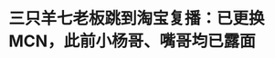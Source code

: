<!DOCTYPE html>
<html lang="zh-CN">

<head>
    
<title>三只羊七老板跳到淘宝复播：已更换MCN，此前小杨哥、嘴哥均已露面_腾讯新闻</title>
<meta name="keywords" content="疯狂小杨哥,七老板,嘴哥,新文娱,淘宝,mcn,淘宝直播,快手,三言">
<meta name="description" content="文/三言Pro三言Pro发现，沉寂许久的三只羊旗下女主播七老板今日开启复播，但直播平台是在淘宝直播，依然带货美妆产品。经过这么长时间的休整，七老板有了些变化，头发扎了起来，戴了大耳环，也变白了。值得注意的是，七老板淘宝直播账号的MCN是“明澄网络”。海南明澄网络科技有限公司法定代表人是徐小东，成立于2024年12月...">
<meta name="author" content="腾讯网">
<meta name="copyright" content="Copyright 1998 - 2025 Tencent. All Rights Reserved">
<meta property="og:type" content="news" />

<meta property="og:title" content="三只羊七老板跳到淘宝复播：已更换MCN，此前小杨哥、嘴哥均已露面_腾讯新闻" />
<meta property="og:description" content="文/三言Pro三言Pro发现，沉寂许久的三只羊旗下女主播七老板今日开启复播，但直播平台是在淘宝直播，依然带货美妆产品。经过这么长时间的休整，七老板有了些变化，头发扎了起来，戴了大耳环，也变白了。值得注意的是，七老板淘宝直播账号的MCN是“明澄网络”。海南明澄网络科技有限公司法定代表人是徐小东，成立于2024年12月..." />
<meta property="og:url" content="https://news.qq.com/rain/a/20250514A06YUG00" />
<meta property="og:image" content="https://inews.gtimg.com/news_ls/O3cobyO9hGGZObtYE9-5gy7goYZjUO0iKS8qXWpi5x000AA_640330/0" />
<meta property="article:author" content="三言科技" />
<meta property="article:published_time" content="2025-05-14 17:15:09" />
<meta property="category" content="social" />

<meta name="baidu-site-verification" content="jJeIJ5X7pP" />
    <meta charset="utf-8" />
<meta http-equiv="X-UA-Compatible" content="IE=Edge" />
<meta name="viewport" content="width=device-width, initial-scale=1, shrink-to-fit=no" />
<link rel="dns-prefetch" href="mat1.gtimg.com">
<link rel="dns-prefetch" href="i.news.qq.com">
<link rel="shortcut icon" href="https://mat1.gtimg.com/qqcdn/qqindex2021/favicon.ico">
<script nomodule="true" src="https://mat1.gtimg.com/qqcdn/qqindex2021/common-static/20240515201444/core3-37-1.min.js"></script>
<script>
  try {
    if (!window.IntersectionObserver) {
      var observerScript = document.createElement('script');
      observerScript.src = "https://mat1.gtimg.com/qqcdn/qqindex2021/common-static/20241024141058/intersection-observer-polyfill.js";
      document.head.appendChild(observerScript);
    }
  } catch (error) {}
</script>

<script>
  try {
    if (!Element.prototype.scrollTo) {
      var scrollScript = document.createElement('script');
      scrollScript.src = "https://mat1.gtimg.com/qqcdn/qqindex2021/common-static/20241025153001/scroll-behavior-polyfill.js";
      document.head.appendChild(scrollScript);
    }
  } catch (error) {}
</script>
<script>
  try {
    if ('scrollRestoration' in window.history) {
      window.history.scrollRestoration = 'manual';
    }
    window.isPcClient = Boolean(window.electron) && (
      window.navigator.userAgent.indexOf('pc-client') > 0 ||
      window.navigator.userAgent.indexOf('TencentNews') > 0
    );
  } catch {}
</script>
<script>
  try {
    if (window.isPcClient) {
      var bodyStyle = document.createElement('style');
      bodyStyle.innerText = 'body{ zoom: 0.95 }';
      document.head.appendChild(bodyStyle);
    }
  } catch {}
</script>
<script>
  window.DATA = {"url":"https://view.inews.qq.com/a/20250514A06YUG00","article_id":"20250514A06YUG00","article_type":"0","title":"三只羊七老板跳到淘宝复播：已更换MCN，此前小杨哥、嘴哥均已露面","desc":"文/三言Pro三言Pro发现，沉寂许久的三只羊旗下女主播七老板今日开启复播，但直播平台是在淘宝直播，依然带货美妆产品。经过这么长时间的休整，七老板有了些变化，头发扎了起来，戴了大耳环，也变白了。值得注意的是，七老板淘宝直播账号的MCN是“明澄网络”。海南明澄网络科技有限公司法定代表人是徐小东，成立于2024年12月...","iNewsRecommendLevel":1,"abstract":"文/三言Pro三言Pro发现，沉寂许久的三只羊旗下女主播七老板今日开启复播，但直播平台是在淘宝直播，依然带货美妆产品。经过这么长时间的休整，七老板有了些变化，头发扎了起来，戴了大耳环，也变白了。值得注意的是，七老板淘宝直播账号的MCN是“明澄网络”。海南明澄网络科技有限公司法定代表人是徐小东，成立于2024年12月...","catalog1":"social","ad_channel_sign":"news","introduction":"","media":"三言科技","media_id":"6839743","pubtime":"2025-05-14 17:15:09","comment_id":"8411797789","political":0,"cmsId":"20250514A06YUG00","cms_id":"20250514A06YUG00","closeAllAd":0,"closeAllFavorite":false,"originContent":{"directory":{"ai_list":null,"enable":2,"list":null},"text":"\u003cdiv class=\"rich_media_content\"\u003e\u003c!--NO_AD_ERROR_2--\u003e\u003cp\u003e文/三言Pro\u003c/p\u003e\u003cp\u003e\u003c/p\u003e\u003csection\u003e三言Pro发现，沉寂许久的三只羊旗下女主播七老板今日开启复播，但直播平台是在淘宝直播，依然带货美妆产品。\u003c/section\u003e\u003csection nodeleaf=\"\"\u003e\u003c!--IMG_0--\u003e\u003c/section\u003e\u003csection nodeleaf=\"\"\u003e\u003c!--IMG_1--\u003e\u003c/section\u003e\u003csection\u003e经过这么长时间的休整，七老板有了些变化，头发扎了起来，戴了大耳环，也变白了。\u003c/section\u003e\u003csection nodeleaf=\"\"\u003e\u003c!--IMG_2--\u003e\u003c/section\u003e\u003csection\u003e值得注意的是，七老板淘宝直播账号的MCN是“明澄网络”。海南明澄网络科技有限公司法定代表人是徐小东，成立于2024年12月3日，注册资金200万元。\u003c!--NO_AD_0--\u003e\u003c!--EOP_0--\u003e\u003c/section\u003e\u003c!--PARAGRAPH_0--\u003e\u003csection\u003e今天下午其直播观看6.8万人次，带货产品依然包括其之前在抖音主要带货的品牌。\u003c/section\u003e\u003csection\u003e三言Pro观看回放发现，七老板出场后，打招呼方式依然是喊“兄弟们”。该账号从4月6日开始试播，到今天七老板正式开播。\u003cbr style=\"-webkit-tap-highlight-color: transparent; outline: 0px\"/\u003e\u003c/section\u003e\u003csection\u003e七老板表示，研究了淘宝的福利政策很好，那边（抖音）过几天会开播。\u003c/section\u003e\u003csection\u003e\u003cstrong\u003e曾被称营销鬼才\u003c/strong\u003e\u003c/section\u003e\u003csection\u003e去年9月份小杨哥风波期间，作为三只羊旗下主播，\u003c!--SECURE_LINK_BEGIN_0--\u003e七老板\u003c!--SECURE_LINK_END_0--\u003e也被卷了进来，当时也选择停播。她最后一次直播是去年9月15日。\u003c/section\u003e\u003cp\u003e\u003c/p\u003e\u003cp data-pm-slice=\"0 0 []\"\u003e当时有媒体报道称，三只羊公司的原众小二（授权剪辑师）爆料称，七老板与“米加”品牌相关负责人谈判带货面膜事宜时涉嫌数据造假，欺诈消费者。\u003c!--NO_AD_1--\u003e\u003c!--EOP_1--\u003e\u003c/p\u003e\u003c!--PARAGRAPH_1--\u003e\u003cp\u003e“价格定高高的，拉个逼格在那，能卖一单是一单，卖一单等于平常卖十单。”七老板在视频里说。“找个高销量的链接做138（一盒），然后七姐截个图（带货时给消费者展示）”，“米加”负责人回应称。\u003c!--NO_AD_2--\u003e\u003c!--EOP_2--\u003e\u003c/p\u003e\u003c!--PARAGRAPH_2--\u003e\u003cp\u003e而在实际的直播带货过程中，七老板确实按商议的策略执行，给消费者晒提价之后的截图，引诱消费者下单。\u003c/p\u003e\u003cp\u003e视频中，“米加”负责人赞赏七老板为营销鬼才。\u003c/p\u003e\u003cp data-pm-slice=\"0 0 []\"\u003e对于是否有虚构历史销量的行为，品牌方负责人回应称，造假销量传闻不属实。相关监管局工作人员表示，已提交给执法人员进行核实调查。\u003c/p\u003e\u003cp\u003e\u003c/p\u003e\u003csection nodeleaf=\"\"\u003e\u003c!--IMG_3--\u003e\u003c/section\u003e\u003csection\u003e去年12月，三言发现当时拥有700多万粉丝的七老板，账号已经取消了三只羊的MCN认证。如今，七老板的抖音号粉丝为666万。\u003c/section\u003e\u003csection\u003e天眼查App显示，\u003c!--SECURE_LINK_BEGIN_1--\u003e合肥三只羊网络科技有限公司\u003c!--SECURE_LINK_END_1--\u003e已成功注册多枚“七老板”商标，国际分类涉及纽扣拉链、食品、社会服务等。\u003c/section\u003e\u003csection\u003e\u003cstrong\u003e小杨哥、嘴哥等均已露面\u003c/strong\u003e\u003c/section\u003e\u003cp\u003e\u003c/p\u003e\u003cp data-pm-slice=\"0 0 []\"\u003e5月3日，是知名导演\u003c!--SECURE_LINK_BEGIN_2--\u003e王晶\u003c!--SECURE_LINK_END_2--\u003e70岁生日。在生日会上，久未露面的\u003c!--SECURE_LINK_BEGIN_3--\u003e疯狂小杨哥\u003c!--SECURE_LINK_END_3--\u003e现身。\u003c/p\u003e\u003cp\u003e\u003c/p\u003e\u003csection nodeleaf=\"\"\u003e\u003c!--IMG_4--\u003e\u003c/section\u003e\u003csection data-pm-slice=\"0 0 []\"\u003e王晶在5月3日晚发布了现场视频，IP在广东。在切蛋糕环节，王晶特意将小杨哥拉到身旁。只见小杨哥挠了挠鼻子，抿着嘴来到王晶旁边，有些不好意思。\u003c!--NO_AD_3--\u003e\u003c!--EOP_3--\u003e\u003c/section\u003e\u003c!--PARAGRAPH_3--\u003e\u003csection data-pm-slice=\"0 0 []\"\u003e8个月没公开露面的小杨哥身着某品牌运动服，显得有点“精瘦”，在合影时也抿嘴、乖乖站立。\u003c/section\u003e\u003csection nodeleaf=\"\"\u003e\u003c!--IMG_5--\u003e\u003c/section\u003e\u003csection data-pm-slice=\"0 0 []\"\u003e近日，小杨哥徒弟嘴哥也偷偷现身小杨臻选直播间，帽子拉低遮脸，粉丝弹幕刷屏喊“嘴哥回来了”，想知道他啥时候敢露脸。小杨哥另一个女徒弟乔妹前几天也露面进行了直播。\u003c!--NO_AD_4--\u003e\u003c!--EOP_4--\u003e\u003c/section\u003e\u003c!--PARAGRAPH_4--\u003e\u003csection data-pm-slice=\"0 0 []\"\u003e以上信息来看，三只羊的主播们快复出了，也许是以三只羊主播的名义，也许是独立身份、更换MCN的名义。\u003c/section\u003e\u003cp\u003e\u003c/p\u003e\u003cstyle\u003e.rich_media_content{--news-tabel-th-night-color: #444444;--news-font-day-color: #333;--news-font-night-color: #d9d9d9;--news-bottom-distance: 22px}.rich_media_content p:not([data-exeditor-arbitrary-box=image-box]){letter-spacing:.5px;line-height:30px;margin-bottom:var(--news-bottom-distance);word-wrap:break-word}.rich_media_content{color:var(--news-font-day-color);font-size:18px}@media(prefers-color-scheme:dark){body:not([data-weui-theme=light]):not([dark-mode-disable=true]) .rich_media_content p:not([data-exeditor-arbitrary-box=image-box]){letter-spacing:.5px;line-height:30px;margin-bottom:var(--news-bottom-distance);word-wrap:break-word}body:not([data-weui-theme=light]):not([dark-mode-disable=true]) .rich_media_content{color:var(--news-font-night-color)}}.data_color_scheme_dark .rich_media_content p:not([data-exeditor-arbitrary-box=image-box]){letter-spacing:.5px;line-height:30px;margin-bottom:var(--news-bottom-distance);word-wrap:break-word}.data_color_scheme_dark .rich_media_content{color:var(--news-font-night-color)}.data_color_scheme_dark .rich_media_content{font-size:18px}.rich_media_content p[data-exeditor-arbitrary-box=image-box]{margin-bottom:11px}.rich_media_content\u003ediv:not(.qnt-video),.rich_media_content\u003esection{margin-bottom:var(--news-bottom-distance)}.rich_media_content hr{margin-bottom:var(--news-bottom-distance)}.rich_media_content .link_list{margin:0;margin-top:20px;min-height:0!important}.rich_media_content blockquote{background:#f9f9f9;border-left:6px solid #ccc;margin:1.5em 10px;padding:.5em 10px}.rich_media_content blockquote p{margin-bottom:0!important}.data_color_scheme_dark .rich_media_content blockquote{background:#323232}@media(prefers-color-scheme:dark){body:not([data-weui-theme=light]):not([dark-mode-disable=true]) .rich_media_content blockquote{background:#323232}}.rich_media_content ol[data-ex-list]{--ol-start: 1;--ol-list-style-type: decimal;list-style-type:none;counter-reset:olCounter calc(var(--ol-start,1) - 1);position:relative}.rich_media_content ol[data-ex-list]\u003eli\u003e:first-child::before{content:counter(olCounter,var(--ol-list-style-type)) '. ';counter-increment:olCounter;font-variant-numeric:tabular-nums;display:inline-block}.rich_media_content ul[data-ex-list]{--ul-list-style-type: circle;list-style-type:none;position:relative}.rich_media_content ul[data-ex-list].nonUnicode-list-style-type\u003eli\u003e:first-child::before{content:var(--ul-list-style-type) ' ';font-variant-numeric:tabular-nums;display:inline-block;transform:scale(0.5)}.rich_media_content ul[data-ex-list].unicode-list-style-type\u003eli\u003e:first-child::before{content:var(--ul-list-style-type) ' ';font-variant-numeric:tabular-nums;display:inline-block;transform:scale(0.8)}.rich_media_content ol:not([data-ex-list]){padding-left:revert}.rich_media_content ul:not([data-ex-list]){padding-left:revert}.rich_media_content table{display:table;border-collapse:collapse;margin-bottom:var(--news-bottom-distance)}.rich_media_content table th,.rich_media_content table td{word-wrap:break-word;border:1px solid #ddd;white-space:nowrap;padding:2px 5px}.rich_media_content table th{font-weight:700;background-color:#f0f0f0;text-align:left}.rich_media_content table p{margin-bottom:0!important}.data_color_scheme_dark .rich_media_content table th{background:var(--news-tabel-th-night-color)}@media(prefers-color-scheme:dark){body:not([data-weui-theme=light]):not([dark-mode-disable=true]) .rich_media_content table th{background:var(--news-tabel-th-night-color)}}.rich_media_content .qqnews_image_desc,.rich_media_content p[type=om-image-desc]{line-height:20px!important;text-align:center!important;font-size:14px!important;color:#666!important}.rich_media_content div[data-exeditor-arbitrary-box=wrap]:not([data-exeditor-arbitrary-box-special-style]){max-width:100%}.rich_media_content .qqnews-content{--wmfont: 0;--wmcolor: transparent;font-size:var(--wmfont);color:var(--wmcolor);line-height:var(--wmfont)!important;margin-bottom:var(--wmfont)!important}.rich_media_content .qqnews_sign_emphasis{background:#f7f7f7}.rich_media_content .qqnews_sign_emphasis ol{word-wrap:break-word;border:none;color:#5c5c5c;line-height:28px;list-style:none;margin:14px 0 6px;padding:16px 15px 4px}.rich_media_content .qqnews_sign_emphasis p{margin-bottom:12px!important}.rich_media_content .qqnews_sign_emphasis ol\u003eli\u003ep{padding-left:30px}.rich_media_content .qqnews_sign_emphasis ol\u003eli{list-style:none}.rich_media_content .qqnews_sign_emphasis ol\u003eli\u003ep:first-child::before{margin-left:-30px;content:counter(olCounter,decimal) ''!important;counter-increment:olCounter!important;font-variant-numeric:tabular-nums!important;background:#37f;border-radius:2px;color:#fff;font-size:15px;font-style:normal;text-align:center;line-height:18px;width:18px;height:18px;margin-right:12px;position:relative;top:-1px}.data_color_scheme_dark .rich_media_content .qqnews_sign_emphasis{background:#262626}.data_color_scheme_dark .rich_media_content .qqnews_sign_emphasis ol\u003eli\u003ep{color:#a9a9a9}@media(prefers-color-scheme:dark){body:not([data-weui-theme=light]):not([dark-mode-disable=true]) .rich_media_content .qqnews_sign_emphasis{background:#262626}body:not([data-weui-theme=light]):not([dark-mode-disable=true]) .rich_media_content .qqnews_sign_emphasis ol\u003eli\u003ep{color:#a9a9a9}}.rich_media_content h1,.rich_media_content h2,.rich_media_content h3,.rich_media_content h4,.rich_media_content h5,.rich_media_content h6{margin-bottom:var(--news-bottom-distance);font-weight:700}.rich_media_content h1{font-size:20px}.rich_media_content h2,.rich_media_content h3{font-size:19px}.rich_media_content h4,.rich_media_content h5,.rich_media_content h6{font-size:18px}.rich_media_content li:empty{display:none}.rich_media_content ul,.rich_media_content ol{margin-bottom:var(--news-bottom-distance)}.rich_media_content div\u003ep:only-child{margin-bottom:0!important}.rich_media_content .cms-cke-widget-title-wrap p{margin-bottom:0!important}\u003c/style\u003e\u003c/div\u003e","version":"v2"},"originAttribute":{"IMG_0":{"bigOrigUrl":"https://inews.gtimg.com/om_bt/O1Lqp5pj-ccUzZ-Yd9lPSljjAmYDJ4H-_J-kevULBishwAA/0","compressUrl":"https://inews.gtimg.com/om_bt/O1Lqp5pj-ccUzZ-Yd9lPSljjAmYDJ4H-_J-kevULBishwAA/641","desc":"","fullPic":"1","height":694,"imgurl0":"https://inews.gtimg.com/om_bt/O1Lqp5pj-ccUzZ-Yd9lPSljjAmYDJ4H-_J-kevULBishwAA/0","imgurl1000":"https://inews.gtimg.com/om_bt/O1Lqp5pj-ccUzZ-Yd9lPSljjAmYDJ4H-_J-kevULBishwAA/1000","islong":0,"origUrl":"https://inews.gtimg.com/om_bt/O1Lqp5pj-ccUzZ-Yd9lPSljjAmYDJ4H-_J-kevULBishwAA/641","size":453,"style":"-webkit-tap-highlight-color: transparent; outline: 0px; vertical-align: bottom; visibility: visible; width: 645px","thumb":"https://inews.gtimg.com/om_bt/O1Lqp5pj-ccUzZ-Yd9lPSljjAmYDJ4H-_J-kevULBishwAA_181x181s/0","url":"https://inews.gtimg.com/om_bt/O1Lqp5pj-ccUzZ-Yd9lPSljjAmYDJ4H-_J-kevULBishwAA/641","width":641},"IMG_1":{"bigOrigUrl":"https://inews.gtimg.com/om_bt/OnBnijHK2q48zI-e7DauBQ0ABXEz7KWq821b9jgtZqMzEAA/0","compressUrl":"https://inews.gtimg.com/om_bt/OnBnijHK2q48zI-e7DauBQ0ABXEz7KWq821b9jgtZqMzEAA/641","desc":"","fullPic":"1","height":708,"imgurl0":"https://inews.gtimg.com/om_bt/OnBnijHK2q48zI-e7DauBQ0ABXEz7KWq821b9jgtZqMzEAA/0","imgurl1000":"https://inews.gtimg.com/om_bt/OnBnijHK2q48zI-e7DauBQ0ABXEz7KWq821b9jgtZqMzEAA/1000","islong":0,"origUrl":"https://inews.gtimg.com/om_bt/OnBnijHK2q48zI-e7DauBQ0ABXEz7KWq821b9jgtZqMzEAA/641","size":478,"style":"-webkit-tap-highlight-color: transparent; outline: 0px; vertical-align: bottom; visibility: visible; width: 645px","thumb":"https://inews.gtimg.com/om_bt/OnBnijHK2q48zI-e7DauBQ0ABXEz7KWq821b9jgtZqMzEAA_181x181s/0","url":"https://inews.gtimg.com/om_bt/OnBnijHK2q48zI-e7DauBQ0ABXEz7KWq821b9jgtZqMzEAA/641","width":641},"IMG_2":{"bigOrigUrl":"https://inews.gtimg.com/om_bt/OUGxlMrNph-QKRvHjbjX4tV5sAUZ2qmKA-cHfXZ6gR9JUAA/0","compressUrl":"https://inews.gtimg.com/om_bt/OUGxlMrNph-QKRvHjbjX4tV5sAUZ2qmKA-cHfXZ6gR9JUAA/641","desc":"","fullPic":"1","height":370,"imgurl0":"https://inews.gtimg.com/om_bt/OUGxlMrNph-QKRvHjbjX4tV5sAUZ2qmKA-cHfXZ6gR9JUAA/0","imgurl1000":"https://inews.gtimg.com/om_bt/OUGxlMrNph-QKRvHjbjX4tV5sAUZ2qmKA-cHfXZ6gR9JUAA/1000","islong":0,"origUrl":"https://inews.gtimg.com/om_bt/OUGxlMrNph-QKRvHjbjX4tV5sAUZ2qmKA-cHfXZ6gR9JUAA/641","size":288,"style":"-webkit-tap-highlight-color: transparent; outline: 0px; vertical-align: bottom; visibility: visible; width: 645px","thumb":"https://inews.gtimg.com/om_bt/OUGxlMrNph-QKRvHjbjX4tV5sAUZ2qmKA-cHfXZ6gR9JUAA_181x181s/0","url":"https://inews.gtimg.com/om_bt/OUGxlMrNph-QKRvHjbjX4tV5sAUZ2qmKA-cHfXZ6gR9JUAA/641","width":641},"IMG_3":{"bigOrigUrl":"https://inews.gtimg.com/om_bt/O_L6-zt7tKEdWRhnS51EepJ4v2mRX_3ZMWtonWaPdAKrcAA/0","compressUrl":"https://inews.gtimg.com/om_bt/O_L6-zt7tKEdWRhnS51EepJ4v2mRX_3ZMWtonWaPdAKrcAA/641","desc":"","fullPic":"1","height":1225,"imgurl0":"https://inews.gtimg.com/om_bt/O_L6-zt7tKEdWRhnS51EepJ4v2mRX_3ZMWtonWaPdAKrcAA/0","imgurl1000":"https://inews.gtimg.com/om_bt/O_L6-zt7tKEdWRhnS51EepJ4v2mRX_3ZMWtonWaPdAKrcAA/1000","islong":0,"origUrl":"https://inews.gtimg.com/om_bt/O_L6-zt7tKEdWRhnS51EepJ4v2mRX_3ZMWtonWaPdAKrcAA/1000","size":1102,"style":"-webkit-tap-highlight-color: transparent; outline: 0px; vertical-align: bottom; visibility: visible; width: 645px","thumb":"https://inews.gtimg.com/om_bt/O_L6-zt7tKEdWRhnS51EepJ4v2mRX_3ZMWtonWaPdAKrcAA_181x181s/0","url":"https://inews.gtimg.com/om_bt/O_L6-zt7tKEdWRhnS51EepJ4v2mRX_3ZMWtonWaPdAKrcAA/641","width":641},"IMG_4":{"bigOrigUrl":"https://inews.gtimg.com/om_bt/OpmGESVHtdRjn4RGNABAJv9LuvRCARrxG3VeF9Z-l-G5wAA/0","compressUrl":"https://inews.gtimg.com/om_bt/OpmGESVHtdRjn4RGNABAJv9LuvRCARrxG3VeF9Z-l-G5wAA/641","desc":"","fullPic":"1","height":459,"imgurl0":"https://inews.gtimg.com/om_bt/OpmGESVHtdRjn4RGNABAJv9LuvRCARrxG3VeF9Z-l-G5wAA/0","imgurl1000":"https://inews.gtimg.com/om_bt/OpmGESVHtdRjn4RGNABAJv9LuvRCARrxG3VeF9Z-l-G5wAA/1000","islong":0,"origUrl":"https://inews.gtimg.com/om_bt/OpmGESVHtdRjn4RGNABAJv9LuvRCARrxG3VeF9Z-l-G5wAA/641","size":154,"style":"-webkit-tap-highlight-color: transparent; outline: 0px; vertical-align: bottom; visibility: visible; width: 426px","thumb":"https://inews.gtimg.com/om_bt/OpmGESVHtdRjn4RGNABAJv9LuvRCARrxG3VeF9Z-l-G5wAA_181x181s/0","url":"https://inews.gtimg.com/om_bt/OpmGESVHtdRjn4RGNABAJv9LuvRCARrxG3VeF9Z-l-G5wAA/641","width":426},"IMG_5":{"bigOrigUrl":"https://inews.gtimg.com/om_bt/OL_mDOXhoONl4uS9pVOSRWp624_yDo7tQzPJyvgpdbdCUAA/0","compressUrl":"https://inews.gtimg.com/om_bt/OL_mDOXhoONl4uS9pVOSRWp624_yDo7tQzPJyvgpdbdCUAA/641","desc":"","fullPic":"1","height":599,"imgurl0":"https://inews.gtimg.com/om_bt/OL_mDOXhoONl4uS9pVOSRWp624_yDo7tQzPJyvgpdbdCUAA/0","imgurl1000":"https://inews.gtimg.com/om_bt/OL_mDOXhoONl4uS9pVOSRWp624_yDo7tQzPJyvgpdbdCUAA/1000","islong":0,"origUrl":"https://inews.gtimg.com/om_bt/OL_mDOXhoONl4uS9pVOSRWp624_yDo7tQzPJyvgpdbdCUAA/641","size":643,"style":"-webkit-tap-highlight-color: transparent; outline: 0px; vertical-align: bottom; visibility: visible; width: 645px","thumb":"https://inews.gtimg.com/om_bt/OL_mDOXhoONl4uS9pVOSRWp624_yDo7tQzPJyvgpdbdCUAA_181x181s/0","url":"https://inews.gtimg.com/om_bt/OL_mDOXhoONl4uS9pVOSRWp624_yDo7tQzPJyvgpdbdCUAA/641","width":641}},"selfDeclare":{},"userAddress":"天津","card":{"chlid":"6839743","chlname":"三言科技","desc":"聚焦新科技新未来，提供互联网等一手消息及深度分析，严肃又活泼。","icon":"http://inews.gtimg.com/newsapp_ls/0/15055478220_200200/0","msgEntry":1,"uin":"ecc501e021b247910697949e73bdbe06dd","update_frequency":"0","vip_desc":"三言财经官方账号","vip_icon_night":"http://inews.gtimg.com/newsapp_ls/0/14876049528/0","vip_place":"left","vip_type":"30013","vip_icon":"http://inews.gtimg.com/newsapp_ls/0/14876049251/0","vip_type_new":"30013","suid":"8QMZ3Xlc7oMcvjw=","liveInfo":{},"cpLevel":1},"interationCount":{"like":25,"collect":12,"share":14},"payment_info":{},"article_is_pay":false,"payment_column_info_v1":{"is_column_pay":false,"read_count_all":0},"tag_info_item":null,"contentWordsNum":943,"extraProperty":{"FeedbackDetailDisableInsert":0,"zanSkinType":""},"relateWelfare":{},"aiSwitch":true,"isOversize":false,"videoArr":[]};
</script>
<script>
  window.channelInfo = {"channelConfig":{"channelNav":[{"_auto_id":"1","active_alien_img":"","alien_img":"","channel_id":"news_news_home","is_local":"0","link":"https://www.qq.com","name_cn":"首页","name_en":"home"},{"_auto_id":"2","active_alien_img":"","alien_img":"","channel_id":"news_news_top","is_local":"0","link":"","name_cn":"要闻","name_en":"news"},{"_auto_id":"4","active_alien_img":"","alien_img":"","channel_id":"news_news_bj","is_local":"1","link":"","name_cn":"北京","name_en":"bj"},{"_auto_id":"5","active_alien_img":"","alien_img":"","channel_id":"news_news_finance","is_local":"0","link":"","name_cn":"财经","name_en":"finance"},{"_auto_id":"6","active_alien_img":"","alien_img":"","channel_id":"news_news_tech","is_local":"0","link":"","name_cn":"科技","name_en":"tech"},{"_auto_id":"7","active_alien_img":"","alien_img":"","channel_id":"tv","is_local":"0","link":"https://v.qq.com/channel/tv/?ptag=qqnews","name_cn":"电视剧","name_en":"tv"},{"_auto_id":"8","active_alien_img":"","alien_img":"","channel_id":"news_news_qa","is_local":"0","link":"","name_cn":"热问","name_en":"qa"},{"_auto_id":"9","active_alien_img":"","alien_img":"","channel_id":"news_news_ent","is_local":"0","link":"","name_cn":"娱乐","name_en":"ent"},{"_auto_id":"10","active_alien_img":"","alien_img":"","channel_id":"variety","is_local":"0","link":"https://v.qq.com/channel/variety/?ptag=qqnews","name_cn":"综艺","name_en":"variety"},{"_auto_id":"11","active_alien_img":"","alien_img":"","channel_id":"news_news_sports","is_local":"0","link":"","name_cn":"体育","name_en":"sports"},{"_auto_id":"13","active_alien_img":"","alien_img":"","channel_id":"news_news_nba","is_local":"0","link":"","name_cn":"NBA","name_en":"nba"},{"_auto_id":"14","active_alien_img":"","alien_img":"","channel_id":"news_news_world","is_local":"0","link":"","name_cn":"国际","name_en":"world"},{"_auto_id":"15","active_alien_img":"","alien_img":"","channel_id":"news_news_mil","is_local":"0","link":"","name_cn":"军事","name_en":"milite"},{"_auto_id":"16","active_alien_img":"","alien_img":"","channel_id":"news_news_auto","is_local":"0","link":"","name_cn":"汽车","name_en":"auto"},{"_auto_id":"17","active_alien_img":"","alien_img":"","channel_id":"news_news_house","is_local":"0","link":"","name_cn":"房产","name_en":"house"},{"_auto_id":"18","active_alien_img":"","alien_img":"","channel_id":"news_news_edu","is_local":"0","link":"","name_cn":"教育","name_en":"edu"},{"_auto_id":"19","active_alien_img":"","alien_img":"","channel_id":"news_news_antip","is_local":"0","link":"","name_cn":"健康","name_en":"health"},{"_auto_id":"20","active_alien_img":"","alien_img":"","channel_id":"news_news_video","is_local":"0","link":"","name_cn":"视频","name_en":"video"},{"_auto_id":"21","active_alien_img":"","alien_img":"","channel_id":"news_news_game","is_local":"0","link":"","name_cn":"游戏","name_en":"games"},{"_auto_id":"22","active_alien_img":"","alien_img":"","channel_id":"news_news_nchupin","is_local":"0","link":"","name_cn":"眼界","name_en":"chupin"},{"_auto_id":"24","active_alien_img":"","alien_img":"","channel_id":"news_news_football","is_local":"0","link":"","name_cn":"足球","name_en":"football"},{"_auto_id":"25","active_alien_img":"","alien_img":"","channel_id":"news_news_kepu","is_local":"0","link":"","name_cn":"科学","name_en":"kepu"},{"_auto_id":"26","active_alien_img":"","alien_img":"","channel_id":"news_news_digi","is_local":"0","link":"","name_cn":"数码","name_en":"digi"},{"_auto_id":"28","active_alien_img":"","alien_img":"","channel_id":"ymzx","is_local":"0","link":"https://gamer.qq.com/v2/cloudgame/game/96897?ichannel=txxwpc0Ftxxwpc1","name_cn":"元梦之星","name_en":"news_news_ymzx"},{"_auto_id":"31","active_alien_img":"","alien_img":"","channel_id":"movie","is_local":"0","link":"https://v.qq.com/channel/movie/?ptag=qqnews","name_cn":"电影","name_en":"movie"},{"_auto_id":"32","active_alien_img":"","alien_img":"","channel_id":"news_news_esport","is_local":"0","link":"","name_cn":"电竞","name_en":"esport"},{"_auto_id":"34","active_alien_img":"","alien_img":"","channel_id":"news_news_history","is_local":"0","link":"","name_cn":"历史","name_en":"history"},{"_auto_id":"35","active_alien_img":"","alien_img":"","channel_id":"news_news_baby","is_local":"0","link":"","name_cn":"育儿","name_en":"baby"},{"_auto_id":"36","active_alien_img":"","alien_img":"","channel_id":"hbjy","is_local":"0","link":"https://gp.qq.com/act/a20250421mnqlx/news.shtml","name_cn":"和平精英","name_en":"news_news_hbjy"},{"_auto_id":"37","active_alien_img":"","alien_img":"","channel_id":"cloud_gamer","is_local":"0","link":"https://gamer.qq.com/?ichannel=txxwpc0Ftxxwpc1","name_cn":"云游戏","name_en":"cloud_gamer"},{"_auto_id":"38","active_alien_img":"","alien_img":"","channel_id":"news_news_lic","is_local":"0","link":"","name_cn":"理财","name_en":"finance_licai"},{"_auto_id":"39","active_alien_img":"","alien_img":"","channel_id":"news_news_istock","is_local":"0","link":"","name_cn":"股票","name_en":"finance_stock"},{"_auto_id":"40","active_alien_img":"","alien_img":"","channel_id":"ren_min_shi_pin","is_local":"0","link":"https://news.qq.com/omn/author/8QMd3Hld74cbujbY?tab=om_video","name_cn":"人民视频","name_en":"ren_min_shi_pin"},{"_auto_id":"41","active_alien_img":"","alien_img":"","channel_id":"news_news_weather","is_local":"0","link":"https://tianqi.qq.com/index.htm","name_cn":"天气","name_en":"weather"}]}};
</script>
<script>
  window.articleConfig = {"rightConfig":[{"_auto_id":"1","category_key":"default","modules":"{\"moduleList\":[{\"title\":\"作者其他文章\",\"id\":\"user_article\"},{\"title\":\"精选视频\",\"id\":\"video_album\",\"videoType\":\"tag\",\"videoId\":\"aUepxrtchGM=\",\"isSticky\":0},{\"title\":\"下载条\",\"id\":\"download_banner\",\"isSticky\":1},{\"title\":\"热点榜\",\"id\":\"hot_rank_list\",\"isSticky\":1},{\"title\":\"广告推广\",\"id\":\"ssp_ad_module\",\"category\":\"ad_ssp\",\"loid\":\"109\",\"isSticky\":1},{\"title\":\"广告推广位\",\"id\":\"c2s_ad_module\",\"category\":\"right_c2s\",\"path\":\"QQcom_all_Rectangle-1|QQcom_all_Rectangle-2|QQcom_all_Rectangle-3\",\"isSticky\":1}]}"},{"_auto_id":"2","category_key":"ent","modules":"{\"moduleList\":[{\"title\":\"作者其他文章\",\"id\":\"user_article\"},{\"title\":\"精选视频\",\"id\":\"video_album\",\"videoType\":\"tag\",\"videoId\":\"aUepxrtchGM=\"},{\"title\":\"下载条\",\"id\":\"download_banner\",\"isSticky\":1},{\"title\":\"热点榜\",\"id\":\"hot_rank_list\",\"isSticky\":1},{\"title\":\"广告推广\",\"id\":\"ssp_ad_module\",\"category\":\"ad_ssp\",\"loid\":\"109\",\"isSticky\":1},{\"title\":\"广告推广\",\"id\":\"ssp_ad_module\",\"category\":\"ad_ssp\",\"loid\":\"117\",\"isSticky\":1}]}"},{"_auto_id":"3","category_key":"game","modules":"{\"moduleList\":[{\"title\":\"作者其他文章\",\"id\":\"user_article\"},{\"title\":\"精选视频\",\"id\":\"video_album\",\"videoType\":\"tag\",\"videoId\":\"aUepxrtchGM=\"},{\"title\":\"热门游戏\",\"id\":\"recommend_game\",\"isSticky\":0},{\"title\":\"下载条\",\"id\":\"download_banner\",\"isSticky\":1},{\"title\":\"热点榜\",\"id\":\"hot_rank_list\",\"isSticky\":1},{\"title\":\"广告推广\",\"id\":\"ssp_ad_module\",\"category\":\"ad_ssp\",\"loid\":\"109\",\"isSticky\":1},{\"title\":\"广告推广位\",\"id\":\"c2s_ad_module\",\"category\":\"right_c2s\",\"path\":\"QQcom_all_Rectangle-1|QQcom_all_Rectangle-2|QQcom_all_Rectangle-3\",\"isSticky\":1}]}"},{"_auto_id":"4","category_key":"tech","modules":"{\"moduleList\":[{\"title\":\"作者其他文章\",\"id\":\"user_article\"},{\"title\":\"精选视频\",\"id\":\"video_album\",\"videoType\":\"tag\",\"videoId\":\"aUepxrtchGM=\"},{\"title\":\"下载条\",\"id\":\"download_banner\",\"isSticky\":1},{\"title\":\"热点榜\",\"id\":\"hot_rank_list\",\"isSticky\":1},{\"title\":\"广告推广\",\"id\":\"ssp_ad_module\",\"category\":\"ad_ssp\",\"loid\":\"109\",\"isSticky\":1},{\"title\":\"广告推广位\",\"id\":\"c2s_ad_module\",\"category\":\"right_c2s\",\"path\":\"QQcom_all_Rectangle-1|QQcom_all_Rectangle-2|QQcom_all_Rectangle-3\",\"isSticky\":1}]}"},{"_auto_id":"5","category_key":"finance","modules":"{\"moduleList\":[{\"title\":\"作者其他文章\",\"id\":\"user_article\"},{\"title\":\"精选视频\",\"id\":\"video_album\",\"videoType\":\"tag\",\"videoId\":\"aUepxrtchGM=\"},{\"title\":\"下载条\",\"id\":\"download_banner\",\"isSticky\":1},{\"title\":\"热点榜\",\"id\":\"hot_rank_list\",\"isSticky\":1},{\"title\":\"广告推广\",\"id\":\"ssp_ad_module\",\"category\":\"ad_ssp\",\"loid\":\"109\",\"isSticky\":1},{\"title\":\"广告推广位\",\"id\":\"c2s_ad_module\",\"category\":\"right_c2s\",\"path\":\"QQcom_all_Rectangle-1|QQcom_all_Rectangle-2|QQcom_all_Rectangle-3\",\"isSticky\":1}]}"},{"_auto_id":"6","category_key":"news","modules":"{\"moduleList\":[{\"title\":\"作者其他文章\",\"id\":\"user_article\"},{\"title\":\"精选视频\",\"id\":\"video_album\",\"videoType\":\"tag\",\"videoId\":\"aUepxrtchGM=\"},{\"title\":\"下载条\",\"id\":\"download_banner\",\"isSticky\":1},{\"title\":\"热点榜\",\"id\":\"hot_rank_list\",\"isSticky\":1},{\"title\":\"广告推广\",\"id\":\"ssp_ad_module\",\"category\":\"ad_ssp\",\"loid\":\"109\",\"isSticky\":1},{\"title\":\"广告推广位\",\"id\":\"c2s_ad_module\",\"category\":\"right_c2s\",\"path\":\"QQcom_all_Rectangle-1|QQcom_all_Rectangle-2|QQcom_all_Rectangle-3\",\"isSticky\":1}]}"},{"_auto_id":"7","category_key":"fashion","modules":"{\"moduleList\":[{\"title\":\"作者其他文章\",\"id\":\"user_article\"},{\"title\":\"精选视频\",\"id\":\"video_album\",\"videoType\":\"tag\",\"videoId\":\"aUepxrtchGM=\"},{\"title\":\"下载条\",\"id\":\"download_banner\",\"isSticky\":1},{\"title\":\"热点榜\",\"id\":\"hot_rank_list\",\"isSticky\":1},{\"title\":\"广告推广\",\"id\":\"ssp_ad_module\",\"category\":\"ad_ssp\",\"loid\":\"109\",\"isSticky\":1},{\"title\":\"广告推广位\",\"id\":\"c2s_ad_module\",\"category\":\"right_c2s\",\"path\":\"QQcom_all_Rectangle-1|QQcom_all_Rectangle-2|QQcom_all_Rectangle-3\",\"isSticky\":1}]}"},{"_auto_id":"8","category_key":"sports","modules":"{\"moduleList\":[{\"title\":\"作者其他文章\",\"id\":\"user_article\"},{\"title\":\"精选视频\",\"id\":\"video_album\",\"videoType\":\"tag\",\"videoId\":\"aUepxrtchGM=\"},{\"title\":\"下载条\",\"id\":\"download_banner\",\"isSticky\":1},{\"title\":\"热点榜\",\"id\":\"hot_rank_list\",\"isSticky\":1},{\"title\":\"广告推广\",\"id\":\"ssp_ad_module\",\"category\":\"ad_ssp\",\"loid\":\"109\",\"isSticky\":1},{\"title\":\"广告推广位\",\"id\":\"c2s_ad_module\",\"category\":\"right_c2s\",\"path\":\"QQcom_all_Rectangle-1|QQcom_all_Rectangle-2|QQcom_all_Rectangle-3\",\"isSticky\":1}]}"},{"_auto_id":"9","category_key":"health","modules":"{\"moduleList\":[{\"title\":\"作者其他文章\",\"id\":\"user_article\"},{\"title\":\"精选视频\",\"id\":\"video_album\",\"videoType\":\"tag\",\"videoId\":\"aUepxrtchGM=\"},{\"title\":\"下载条\",\"id\":\"download_banner\",\"isSticky\":1},{\"title\":\"热点榜\",\"id\":\"hot_rank_list\",\"isSticky\":1},{\"title\":\"广告推广\",\"id\":\"ssp_ad_module\",\"category\":\"ad_ssp\",\"loid\":\"109\",\"isSticky\":1},{\"title\":\"广告推广位\",\"id\":\"c2s_ad_module\",\"category\":\"right_c2s\",\"path\":\"QQcom_all_Rectangle-1|QQcom_all_Rectangle-2|QQcom_all_Rectangle-3\",\"isSticky\":1}]}"},{"_auto_id":"10","category_key":"nba","modules":"{\"moduleList\":[{\"title\":\"作者其他文章\",\"id\":\"user_article\"},{\"title\":\"精选视频\",\"id\":\"video_album\",\"videoType\":\"tag\",\"videoId\":\"aUepxrtchGM=\"},{\"title\":\"下载条\",\"id\":\"download_banner\",\"isSticky\":1},{\"title\":\"热点榜\",\"id\":\"hot_rank_list\",\"isSticky\":1},{\"title\":\"广告推广\",\"id\":\"ssp_ad_module\",\"category\":\"ad_ssp\",\"loid\":\"109\",\"isSticky\":1},{\"title\":\"广告推广位\",\"id\":\"c2s_ad_module\",\"category\":\"right_c2s\",\"path\":\"QQcom_all_Rectangle-1|QQcom_all_Rectangle-2|QQcom_all_Rectangle-3\",\"isSticky\":1}]}"},{"_auto_id":"11","category_key":"edu","modules":"{\"moduleList\":[{\"title\":\"作者其他文章\",\"id\":\"user_article\"},{\"title\":\"精选视频\",\"id\":\"video_album\",\"videoType\":\"tag\",\"videoId\":\"aUWpxLNdg2c=\"},{\"title\":\"下载条\",\"id\":\"download_banner\",\"isSticky\":1},{\"title\":\"热点榜\",\"id\":\"hot_rank_list\",\"isSticky\":1},{\"title\":\"广告推广\",\"id\":\"ssp_ad_module\",\"category\":\"ad_ssp\",\"loid\":\"109\",\"isSticky\":1},{\"title\":\"广告推广位\",\"id\":\"c2s_ad_module\",\"category\":\"right_c2s\",\"path\":\"QQcom_all_Rectangle-1|QQcom_all_Rectangle-2|QQcom_all_Rectangle-3\",\"isSticky\":1}]}"},{"_auto_id":"12","category_key":"ad","modules":"{\"moduleList\":[{\"title\":\"广告推广\",\"id\":\"ssp_ad_module\",\"category\":\"ad_ssp\",\"loid\":\"109\",\"isSticky\":1},{\"title\":\"广告推广位\",\"id\":\"c2s_ad_module\",\"category\":\"right_c2s\",\"path\":\"QQcom_all_Rectangle-1|QQcom_all_Rectangle-2|QQcom_all_Rectangle-3\",\"isSticky\":1}]}"}],"tonglanAdConfig":[{"_auto_id":"1","modules":"{\"moduleList\":[{\"title\":\"广告推广位\",\"id\":\"top\",\"category\":\"top_c2s\",\"path\":\"QQcom_all_Width1-1\"},{\"title\":\"广告推广位\",\"id\":\"bottom\",\"category\":\"bottom_c2s\",\"path\":\"QQcom_all_Width1-2\"}]}"}],"bottomConfig":[],"videoAdConfig":[{"_auto_id":"1","normal_time":"10","switch":"1","video_count":"0","video_time":"0"}],"rightGameConfig":[{"_auto_id":"2","desc":"连续登录送游戏钻石，群雄共聚称霸沙城","icon":"https://inews.gtimg.com/newsapp_bt/0/0627161037914_3816/0","link":"https://s.iwan.qq.com/opengame/tenvideo/index.html?hidestatusbar=1&hidetitlebar=1&immersive=1&syswebview=1&landscape=1&gameid=49085&url=https%3A%2F%2Fgz-file.91ninthpalace.com%2Fwzzx%2Findex_tencent_iwan.html%20&ref_ele=90015","name":"王者之心2"},{"_auto_id":"3","desc":"上线送VIP！万人同屏横扫沙城","icon":"https://inews.gtimg.com/newsapp_bt/0/0627155752146_4584/0","link":"https://s.iwan.qq.com/opengame/tenvideo/index.html?hidestatusbar=1&hidetitlebar=1&immersive=1&landscape=1&syswebview=1&gameid=47203&url=https%3A%2F%2Fcqss2login.bigrnet.com%2Fiwan%2Fh5%2Fplay%2Floading&ref_ele=90015","name":"传奇盛世"},{"_auto_id":"4","desc":"超高爆率，经典玩法","icon":"https://inews.gtimg.com/newsapp_bt/0/0627160641137_9103/0","link":"https://s.iwan.qq.com/opengame/tenvideo/index.html?hidestatusbar=1&hidetitlebar=1&immersive=1&syswebview=1&gameid=43803&url=https%3A%2F%2Fsdk.mxzgame.com%2FGames%2Fportal%2F108337%2FTXVApp&ref_ele=90015","name":"新不良人"},{"_auto_id":"6","desc":"超多福利登录即领，海量游戏任你畅玩","icon":"https://inews.gtimg.com/newsapp_bt/0/111315495935_3595/0","link":"https://dldir3.qq.com/minigamefile/webdownloads/QQGameMini_silent_1002020001_cid0.exe","name":"QQ游戏大厅"},{"_auto_id":"7","desc":"纯正经典玩法，欢乐挑战赛火热来袭","icon":"https://inews.gtimg.com/newsapp_bt/0/070918050891_4971/0","link":"https://minigame.qq.com/h5game_frame_test/?appid=200904&ifid=1502020001","name":"欢乐斗地主"},{"_auto_id":"8","desc":"新服大放送，享赚你就来","icon":"https://inews.gtimg.com/newsapp_bt/0/0627154608860_7318/0","link":"https://s.iwan.qq.com/opengame/tenvideo/index.html?hidestatusbar=1&hidetitlebar=1&immersive=1&syswebview=1&landscape=1&gameid=43403&url=https%3A%2F%2Flogin-wxxyx2-bzsc.jikewan.com%2Fgame%2Fcqtxvideo.html&ref_ele=90015","name":"百战沙城"},{"_auto_id":"9","desc":"全新极速版本爽玩！送新武魂转换卡","icon":"https://inews.gtimg.com/newsapp_bt/0/1016115936984_7153/0","link":"https://s.iwan.qq.com/opengame/tenvideo/index.html?hidestatusbar=1&hidetitlebar=1&immersive=1&syswebview=1&gameid=51477&url=https%3A%2F%2Fh5sdk.cdqcwl.com%2Fsdk%2Ftxaiwandefault%2Fce43a6806214ed5b3e2227ca7e99e27a%2F2231&ref_ele=90015","name":"斗罗大陆"},{"_auto_id":"10","desc":"原汁原味，正版授权","icon":"https://inews.gtimg.com/newsapp_bt/0/0627160844946_1794/0","link":"https://s.iwan.qq.com/opengame/tenvideo/index.html?hidetitlebar=1&immersive=1&syswebview=1&landscape=1&gameid=37275&url=https%3A%2F%2Fsdk.mxzgame.com%2FGames%2Fportal%2F100211%2FTXVApp&ref_ele=90015","name":"原始传奇"},{"_auto_id":"11","desc":"登录领神秘巨星，打造巅峰阵容","icon":"https://inews.gtimg.com/newsapp_bt/0/0701170959368_8122/0","link":"https://s.iwan.qq.com/opengame/tenvideo/index.html?hidestatusbar=1&hidetitlebar=1&immersive=1&syswebview=1&gameid=40591&url=https%3A%2F%2Frh.diaigame.com%2Fh5plat%2Fplay%2Fpackage_code%2FP0012462&ref_ele=90015","name":"巅峰冠军足球"},{"_auto_id":"12","desc":"赛季制实时PVP联机对战","icon":"https://inews.gtimg.com/newsapp_bt/0/0701165259701_7142/0","link":"https://s.iwan.qq.com/opengame/tenvideo/index.html?hidestatusbar=1&hidetitlebar=1&immersive=1&syswebview=1&gameid=49634&url=https%3A%2F%2Ffootball.shenshoucdn.com%2Ffootball_new%2Fh5%2Ftxsp%2Findex.html&ref_ele=90015","name":"球场风云"},{"_auto_id":"13","desc":"专注超爽打宝体验","icon":"https://inews.gtimg.com/newsapp_bt/0/0627154956673_3154/0","link":"https://s.iwan.qq.com/opengame/tenvideo/index.html?hidestatusbar=1&hidetitlebar=1&immersive=1&syswebview=1&gameid=41057&url=https%3A%2F%2Fh5apily.fire2333.com%2Fh5sdk%2Ftxshipin%2Findex%2F3200222%2F3200112&ref_ele=90015","name":"传奇至尊"},{"_auto_id":"16","desc":"火爆新服，福利满满","icon":"https://inews.gtimg.com/newsapp_bt/0/0701171307639_4759/0","link":"https://s.iwan.qq.com/opengame/tenvideo/index.html?hidestatusbar=1&hidetitlebar=1&immersive=1&syswebview=1&gameid=50335&url=https%3A%2F%2Fh5-union-cdn.pptgame.cn%2Findex.html%3Ftx_package_id%3D10202%20&ref_ele=90015","name":"火源战纪"},{"_auto_id":"17","desc":"魔幻风格，超大场面","icon":"https://inews.gtimg.com/newsapp_bt/0/0701171500721_6895/0","link":"https://s.iwan.qq.com/opengame/tenvideo/index.html?hidestatusbar=1&hidetitlebar=1&immersive=1&syswebview=1&gameid=33112&url=https%3A%2F%2Fcsjs-tx.ebibi.com%2Fgame%2Fh5iwan-wwzs%2Fmain%2Findex.html&ref_ele=90015","name":"万王之神"},{"_auto_id":"19","desc":"经典神话背景，高清细腻画质","icon":"https://inews.gtimg.com/newsapp_bt/0/0709181543493_4955/0","link":"https://s.iwan.qq.com/opengame/tenvideo/index.html?hidestatusbar=1&hidetitlebar=1&immersive=1&syswebview=1&gameid=39686&url=https%3A%2F%2Fsdk.gz.1253361160.clb.myqcloud.com%2FGames%2Fportal%2F108311%2FTXVApp&ref_ele=90015","name":"凡人神将传"}]};
</script>
<script src="https://mat1.gtimg.com/www/js/emonitor/custom_ed041a23.js" charset="utf-8"></script>
<script>
  try {
    window.emonitorIns = emonitor.create({
      name: 'newsqq_normalArticle',
      atta: {
        name: 'newsqq',
      },
      mode: '007',
    });
  } catch (err) {
    console.warn(err);
  }
</script>
<link href="https://mat1.gtimg.com/qqcdn/qqindex2021/common-static/hel/qqnews-pc-dc_20250509063039/static/css/static.css" rel="stylesheet">

<script>window.__HEL_PRESET_META__={"qqnews-pc-components":{"app":{"id":1366,"name":"qqnews-pc-components","app_group_name":"qqnews-pc-components","proj_ver":{"map":{},"utime":0},"online_version":"qqnews-pc-components_20250512030958","build_version":"qqnews-pc-components_20250513022238","update_at":"2025-05-13T06:23:28.000Z","desc":"set by [init], from container [formal.pc.dc.sz100990] worker [2]"},"version":{"sub_app_name":"qqnews-pc-components","sub_app_version":"qqnews-pc-components_20250513022238","src_map":{"webDirPath":"https://mat1.gtimg.com/qqcdn/qqindex2021/common-static/hel/qqnews-pc-components_20250513022238","htmlIndexSrc":"https://mat1.gtimg.com/qqcdn/qqindex2021/common-static/hel/qqnews-pc-components_20250513022238/index.html","extractMode":"all","iframeSrc":"","chunkCssSrcList":["https://mat1.gtimg.com/qqcdn/qqindex2021/common-static/hel/qqnews-pc-components_20250513022238/static/css/index.css"],"chunkJsSrcList":["https://mat1.gtimg.com/qqcdn/qqindex2021/common-static/hel/qqnews-pc-components_20250513022238/static/js/index.js"],"staticCssSrcList":[],"staticJsSrcList":["https://mat1.gtimg.com/qqcdn/qqindex2021/static/20231212123233/react.production.min.js","https://mat1.gtimg.com/qqcdn/qqindex2021/static/20231212123233/react-dom.production.min.js","https://mat1.gtimg.com/qqcdn/qqindex2021/common-static/hel/hel-base-v16.js"],"relativeCssSrcList":[],"relativeJsSrcList":[],"privCssSrcList":[],"srvModSrcList":[],"headAssetList":[{"tag":"staticScript","append":false,"attrs":{"src":"https://mat1.gtimg.com/qqcdn/qqindex2021/static/20231212123233/react.production.min.js"}},{"tag":"staticScript","append":false,"attrs":{"src":"https://mat1.gtimg.com/qqcdn/qqindex2021/static/20231212123233/react-dom.production.min.js"}},{"tag":"staticScript","append":false,"attrs":{"src":"https://mat1.gtimg.com/qqcdn/qqindex2021/common-static/hel/hel-base-v16.js"}},{"tag":"script","append":true,"attrs":{"src":"https://mat1.gtimg.com/qqcdn/qqindex2021/common-static/hel/qqnews-pc-components_20250513022238/static/js/index.js","defer":""}},{"tag":"link","append":true,"attrs":{"href":"https://mat1.gtimg.com/qqcdn/qqindex2021/common-static/hel/qqnews-pc-components_20250513022238/static/css/index.css","rel":"stylesheet"}}],"bodyAssetList":[]},"update_at":"2025-05-13T06:23:28.000Z","create_at":"2025-05-13T06:23:28.000Z","_worker_id":"2","_is_backup":true}}}</script>
<script>window.__VIEW_PATH__="article.ejs";</script>
</head>

<body id="dc-normal-body">
  <div id="top-nav"></div>
  <div id="topAd"></div>
  <div class="qqweb-pc-content ">
    <div class="content-left">
      <div class="content">
        <div class="left-tool" id="left-tool"></div>
                <div class="content-article">
            <div id="article-column-tag"></div>
            <h1>三只羊七老板跳到淘宝复播：已更换MCN，此前小杨哥、嘴哥均已露面</h1>
            <div id="article-author"></div>
            <div id="article-content"></div>
          <div id="article-status"></div>
          <div id="relate-question"></div>
          <div class="recommend-con" id="ArticleBottom"></div>
        </div>
      </div>
      <div id="article-comment"></div>
      <div id="recommend"></div>
      <div id="bottomAd"></div>
      <div id="article-footer"></div>
    </div>
    <div id="content-right" class="content-right"></div>
  </div>
  <div id="go-top"></div>
  <script>
    var navDom = document.getElementById('top-nav');
    if (window.isPcClient && navDom) {
      navDom.style.height = '0';
    }
  </script>
    <script type="text/javascript">
  var TIME_BEFORE_LOAD_CRYSTAL = Date.now();
</script>
<script src="https://mat1.gtimg.com/qqcdn/qqindex2021/advertisement/qqdc/crystal.202504291215.min.js" id="l_qq_com"></script>
<script type="text/javascript">
  if (typeof crystal === 'undefined' && Math.random() <= 1) {
    (function() {
      var TIME_AFTER_LOAD_CRYSTAL = Date.now();
      var img = new Image(1, 1);
      img.src = "//dp3.qq.com/qqcom/?adb=1&dm=new&err=1002&blockjs=" + (TIME_AFTER_LOAD_CRYSTAL - TIME_BEFORE_LOAD_CRYSTAL);
    })();
  }
</script>
    <iframe style="display: none;" src="https://i.news.qq.com/web_backend/getWebPacUid"></iframe>
<script src="https://mat1.gtimg.com/qqcdn/qqindex2021/common-static/20240805160928/react.production.min.js"></script>
<script src="https://mat1.gtimg.com/qqcdn/qqindex2021/common-static/20240805160928/react-dom.production.min.js"></script>
<script src="https://mat1.gtimg.com/qqcdn/qqindex2021/common-static/20241018171503/universal-report.min.js"></script>
<script defer type="text/javascript" src="https://mat1.gtimg.com/qqcdn/qqindex2021/libs/barrier/aria.js?appid=9327b8b06379d9d1728bbfbe2025ef9c" charset="utf-8"></script>
<script defer src="https://t.captcha.qq.com/TCaptcha.js"></script>
<script>document.cookie="hel_err=;path=/;";</script>
<script src="https://mat1.gtimg.com/qqcdn/qqindex2021/common-static/hel/hel-base-v16.js"></script>
<script src="https://mat1.gtimg.com/qqcdn/qqindex2021/common-static/hel/qqnews-pc-hel-entry_20250117174052/static/js/index.js"></script>
<link rel="preload" href="https://mat1.gtimg.com/qqcdn/qqindex2021/common-static/hel/qqnews-pc-dc_20250509063039/static/js/static.js" as="script">
<link rel="preload" href="https://mat1.gtimg.com/qqcdn/qqindex2021/common-static/hel/qqnews-pc-components_20250513022238/static/js/index.js" as="script">
<script>window.loadProject("https://mat1.gtimg.com/qqcdn/qqindex2021/common-static/hel/qqnews-pc-dc_20250509063039/static/js/static.js");</script>
<iframe id="videoFrame" style="display: none;" src="https://video.qq.com/cookie/sync_qqnews.html"></iframe>
</body>

</html>

